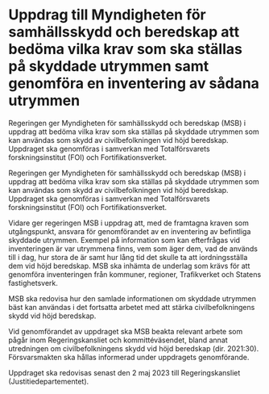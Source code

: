 # Uppdrag till Myndigheten för samhällsskydd och beredskap att bedöma vilka krav som ska ställas på skyddade utrymmen samt genomföra en inventering av sådana utrymmen

Regeringen ger Myndigheten för samhällsskydd och beredskap (MSB) i uppdrag att bedöma vilka krav som ska ställas på skyddade utrymmen som kan användas som skydd av civilbefolkningen vid höjd beredskap. Uppdraget ska genomföras i samverkan med Totalförsvarets forskningsinstitut (FOI) och Fortifikationsverket.

Regeringen ger Myndigheten för samhällsskydd och beredskap (MSB) i uppdrag att bedöma vilka krav som ska ställas på skyddade utrymmen som kan användas som skydd av civilbefolkningen vid höjd beredskap. Uppdraget ska genomföras i samverkan med Totalförsvarets forskningsinstitut (FOI) och Fortifikationsverket.

­Vidare ger regeringen MSB i uppdrag att, med de framtagna kraven som utgångspunkt, ansvara för genomförandet av en inventering av befintliga skyddade utrymmen. Exempel på information som kan efter­­frågas vid inventeringen är var utrymmena finns, vem som äger dem, vad de används till i dag, hur stora de är samt hur lång tid det skulle ta att iordningsställa dem vid höjd beredskap. MSB ska inhämta de underlag som krävs för att genomföra inventeringen från kommuner, regioner, Trafikverket och Statens fastighetsverk.

MSB ska redovisa hur den samlade informationen om skyddade utrymmen bäst kan användas i det fortsatta arbetet med att stärka civilbefolkningens skydd vid höjd beredskap.

Vid genomförandet av uppdraget ska MSB beakta relevant arbete som pågår inom Regeringskansliet och kommittéväsendet, bland annat utredningen om civilbefolkningens skydd vid höjd beredskap (dir. 2021:30). Försvarsmakten ska hållas informerad under uppdragets genomförande.

Uppdraget ska redovisas senast den 2 maj 2023 till Regeringskansliet (Justitiedepartementet).
